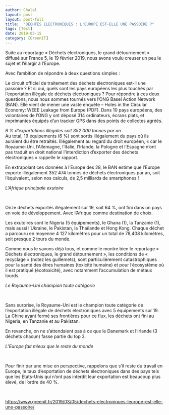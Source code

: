 ```yaml
---
author: Chalal
layout: post
layout: post-full
title:  "DECHTES ELECTRONIQUES : L'EUROPE EST-ELLE UNE PASSOIRE ?"
tags: [Text]
date: 2019-05-15
category: [GreenIT]
---
```


Suite au reportage « Déchets électroniques, le grand détournement » diffusé sur France 5, le 19 février 2019, nous avons voulu creuser un peu le sujet et l’élargir à l’Europe.

Avec l’ambition de répondre à deux questions simples :

Le circuit officiel de traitement des déchets électroniques est-il une passoire ?
Et si oui, quels sont les pays européens les plus touchés par l’exportation illégale de déchets électroniques ?
Pour répondre à ces deux questions, nous nous sommes tournés vers l’ONG Basel Action Network (BAN). Elle vient de mener une vaste enquête – Holes in the Circular Economy: WEEE Leakage from Europe (PDF). Dans 10 pays européens, des volontaires de l’ONG y ont déposé 314 ordinateurs, écrans plats, et imprimantes équipés d’un tracker GPS dans des points de collectes agréés.

*6 % d’exportations illégales soit 352 000 tonnes par an*
<br>
Au total, 19 équipements (6 %) sont sortis illégalement du pays où ils auraient du être retraités. Illégalement au regard du droit européen, « car le Royaume-Uni, l’Allemagne, l’Italie, l’Irlande, la Pologne et l’Espagne n’ont pas traduit en droit national l’interdiction d’exporter des déchets électroniques » rappelle le rapport.

En extrapolant ces données à l’Europe des 28, le BAN estime que l’Europe exporte illégalement 352 474 tonnes de déchets électroniques par an, soit l’équivalent, selon nos calculs, de 2,5 milliards de smartphones !

*L’Afrique principale exutoire*

<br>

Onze déchets exportés illégalement sur 19, soit 64 %, ont fini dans un pays en voie de développement. Avec l’Afrique comme destination de choix.

Les exutoires sont le Nigeria (5 équipements), le Ghana (1), la Tanzanie (1), mais aussi l’Ukraine, le Pakistan, la Thaïlande et Hong Kong. Chaque déchet a parcouru en moyenne 4 127 kilomètres pour un total de 78,408 kilomètres, soit presque 2 tours du monde.

Comme nous le savons déjà tous, et comme le montre bien le reportage « Déchets électroniques, le grand détournement », les conditions de « recyclage » (notez les guillemets), sont particulièrement catastrophiques pour la santé des êtres humaines (toxicité humaine) et pour l’écosystème où il est pratiqué (écotoxicité), avec notamment l’accumulation de métaux lourds.

*Le Royaume-Uni champion toute catégorie*

<br>

Sans surprise, le Royaume-Uni est le champion toute catégorie de l’exportation illégale de déchets électroniques avec 5 équipements sur 19. La Chine ayant fermé ses frontières pour ce flux, les déchets ont fini au Nigeria, en Tanzanie et au Pakistan.

En revanche, on ne s’attendaient pas à ce que le Danemark et l’Irlande (3 déchets chacun) fasse partie du top 3.

*L’Europe fait mieux que le reste du monde*

<br>

Pour finir par une mise en perspective, rappelons que s’il reste du travail en Europe, le taux d’exportation de déchets électroniques dans des pays tels que les Etats-Unis qui n’ont pas interdit leur exportation est beaucoup plus élevé, de l’ordre de 40 %.

<br>

https://www.greenit.fr/2019/03/05/dechets-electroniques-leurope-est-elle-une-passoire/
